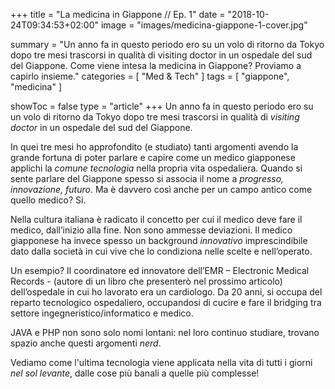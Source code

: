 +++
title = "La medicina in Giappone // Ep. 1"
date = "2018-10-24T09:34:53+02:00"
image = "images/medicina-giappone-1-cover.jpg"

summary = "Un anno fa in questo periodo ero su un volo di ritorno da Tokyo dopo tre mesi trascorsi in qualità di visiting doctor in un ospedale del sud del Giappone. Come viene intesa la medicina in Giappone? Proviamo a capirlo insieme."
categories = [ "Med & Tech" ]
tags = [ "giappone", "medicina" ]

showToc = false
type = "article"
+++
Un anno fa in questo
periodo ero su un volo di ritorno da Tokyo dopo tre mesi trascorsi in qualità di _visiting doctor_ in un ospedale del sud del Giappone.

In quei tre mesi ho approfondito (e studiato) tanti argomenti avendo la grande fortuna di poter parlare e capire come un medico giapponese
applichi la _comune tecnologia_ nella propria vita ospedaliera. Quando si sente parlare del Giappone spesso si associa il nome a _progresso,
innovazione, futuro_.
Ma è davvero così anche per un campo antico come quello medico? Si.

Nella cultura italiana è radicato il concetto per cui il medico deve fare il medico, dall’inizio alla fine. Non sono ammesse deviazioni.
Il medico giapponese ha invece spesso un background _innovativo_ imprescindibile
dato dalla società in cui vive che lo condiziona nelle scelte e nell’operato.

Un esempio? Il coordinatore ed innovatore dell’EMR – Electronic Medical Records - (autore di un libro che presenterò nel prossimo articolo) dell’ospedale in cui ho lavorato era un cardiologo.
Da 20 anni, si occupa del reparto tecnologico ospedaliero, occupandosi di cucire e fare il bridging tra settore ingegneristico/informatico e medico.

JAVA e PHP non sono solo nomi lontani: nel loro continuo studiare, trovano spazio anche questi argomenti _nerd_.

Vediamo come l'ultima tecnologia viene applicata nella vita di tutti i giorni _nel sol levante_, dalle cose più banali a quelle più complesse!